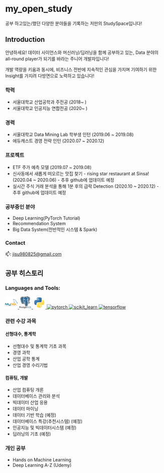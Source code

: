 # my_open_study
공부 하고있는/했던 다양한 분야들을 기록하는 저만의 StudySpace입니다!

## Introduction
안녕하세요! 데이터 사이언스와 머신러닝/딥러닝을 함께 공부하고 있는, Data 분야의 all-round player가 되기를 바라는 주니어 개발자입니다!

개발 역량을 키움과 동시에, 비즈니스 전반에 지속적인 관심을 가지며 기여하기 위한 Insight를 가지려 다방면으로 노력하고 있습니다!

### 학력
* 서울대학교 산업공학과 주전공 (2018~ )
* 서울대학교 인공지능 연합전공 (2020~ )

### 경력
* 서울대학교 Data Mining Lab 학부생 인턴 (2019.06 ~ 2019.08)
* 에듀캐스트 경영 전략 인턴 (2020.07 ~ 2020.12)

### 프로젝트
* ETF 주가 예측 모델 (2019.07 ~ 2019.08)
* 신사동에서 새롭게 떠오르는 맛집 찾기 - rising star restaurant at Sinsa! (2020.04 ~ 2020.06) - 추후 github에 업데이트 예정
* 실시간 주식 거래 분석을 통해 1분 후의 급락 Detection (2020.10 ~ 2020.12) - 추후 github에 업데이트 예정

### 공부중인 분야
* Deep Learning(PyTorch Tutorial)
* Recommendation System
* Big Data System(전반적인 시스템 & Spark)

### Contact
📫: jisu980825@gmail.com


## 공부 히스토리

<h3 align="left">Languages and Tools:</h3>
<p align="left"> <a href="https://www.mysql.com/" target="_blank"> <img src="https://raw.githubusercontent.com/devicons/devicon/master/icons/mysql/mysql-original-wordmark.svg" alt="mysql" width="40" height="40"/> </a> <a href="https://www.postgresql.org" target="_blank"> <img src="https://raw.githubusercontent.com/devicons/devicon/master/icons/postgresql/postgresql-original-wordmark.svg" alt="postgresql" width="40" height="40"/> </a> <a href="https://www.python.org" target="_blank"> <img src="https://raw.githubusercontent.com/devicons/devicon/master/icons/python/python-original.svg" alt="python" width="40" height="40"/> </a> <a href="https://pytorch.org/" target="_blank"> <img src="https://www.vectorlogo.zone/logos/pytorch/pytorch-icon.svg" alt="pytorch" width="40" height="40"/> </a> <a href="https://scikit-learn.org/" target="_blank"> <img src="https://upload.wikimedia.org/wikipedia/commons/0/05/Scikit_learn_logo_small.svg" alt="scikit_learn" width="40" height="40"/> </a> <a href="https://www.tensorflow.org" target="_blank"> <img src="https://www.vectorlogo.zone/logos/tensorflow/tensorflow-icon.svg" alt="tensorflow" width="40" height="40"/> </a> </p>

### 관련 수강 과목
####  선형대수, 통계학
- 선형대수 및 통계학 기초 과목
- 경영 과학
- 산업 공학 통계
- 산업 경영 수리기법

#### 컴퓨팅, 개발
- 산업 컴퓨팅 개론
- 데이터베이스 관리와 분석
- 빅데이터 산업 응용
- 데이터 마이닝
- 데이터 기반 학습 (예정)
- 데이터베이스 특강(추천시스템) (예정)
- 인공지능 및 빅데이터시스템 (예정)
- 딥러닝의 기초 (예정)

### 개인 공부
- Hands on Machine Learning
- Deep Learning A-Z (Udemy)
